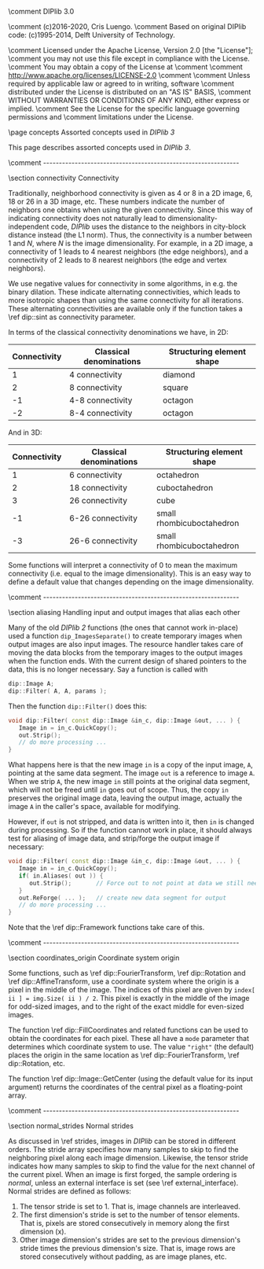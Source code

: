 \comment DIPlib 3.0

\comment (c)2016-2020, Cris Luengo.
\comment Based on original DIPlib code: (c)1995-2014, Delft University of Technology.

\comment Licensed under the Apache License, Version 2.0 [the "License"];
\comment you may not use this file except in compliance with the License.
\comment You may obtain a copy of the License at
\comment
\comment    http://www.apache.org/licenses/LICENSE-2.0
\comment
\comment Unless required by applicable law or agreed to in writing, software
\comment distributed under the License is distributed on an "AS IS" BASIS,
\comment WITHOUT WARRANTIES OR CONDITIONS OF ANY KIND, either express or implied.
\comment See the License for the specific language governing permissions and
\comment limitations under the License.


\page concepts Assorted concepts used in *DIPlib 3*

This page describes assorted concepts used in *DIPlib 3*.


\comment --------------------------------------------------------------

\section connectivity Connectivity

Traditionally, neighborhood connectivity is given as 4 or 8 in a 2D image, 6, 18 or 26
in a 3D image, etc. These numbers indicate the number of neighbors one obtains when
using the given connectivity. Since this way of indicating connectivity does not naturally
lead to dimensionality-independent code, *DIPlib* uses the distance to the neighbors in
city-block distance instead (the L1 norm). Thus, the connectivity is a number between
1 and *N*, where *N* is the image dimensionality. For example, in a 2D image,
a connectivity of 1 leads to 4 nearest neighbors (the edge neighbors), and a connectivity
of 2 leads to 8 nearest neighbors (the edge and vertex neighbors).

We use negative values for connectivity in some algorithms, in e.g. the binary dilation.
These indicate alternating connectivities, which leads to more isotropic shapes than
using the same connectivity for all iterations. These alternating connectivities are
available only if the function takes a \ref dip::sint as connectivity parameter.

In terms of the classical connectivity denominations we have, in 2D:

Connectivity | Classical denominations | Structuring element shape
------------ | ----------------------- | -------------------------
1            | 4 connectivity          | diamond
2            | 8 connectivity          | square
-1           | 4-8 connectivity        | octagon
-2           | 8-4 connectivity        | octagon

And in 3D:

Connectivity | Classical denominations | Structuring element shape
------------ | ----------------------- | -------------------------
1            | 6 connectivity          | octahedron
2            | 18 connectivity         | cuboctahedron
3            | 26 connectivity         | cube
-1           | 6-26 connectivity       | small rhombicuboctahedron
-3           | 26-6 connectivity       | small rhombicuboctahedron

Some functions will interpret a connectivity of 0 to mean the maximum connectivity
(i.e. equal to the image dimensionality). This is an easy way to define a default
value that changes depending on the image dimensionality.


\comment --------------------------------------------------------------

\section aliasing Handling input and output images that alias each other

Many of the old *DIPlib 2* functions (the ones that cannot work
in-place) used a function `dip_ImagesSeparate()` to create temporary images
when output images are also input images. The resource handler takes
care of moving the data blocks from the temporary images to the output
images when the function ends. With the current design of shared pointers
to the data, this is no longer necessary. Say a function is called with

```cpp
dip::Image A;
dip::Filter( A, A, params );
```

Then the function `dip::Filter()` does this:

```cpp
void dip::Filter( const dip::Image &in_c, dip::Image &out, ... ) {
   Image in = in_c.QuickCopy();
   out.Strip();
   // do more processing ...
}
```

What happens here is that the new image `in` is a copy of the input image, `A`,
pointing at the same data segment. The image `out` is a reference to image `A`.
When we strip `A`, the new image `in` still points at the original data segment,
which will not be freed until `in` goes out of scope. Thus, the copy `in`
preserves the original image data, leaving the output image, actually the
image `A` in the caller's space, available for modifying.

However, if `out` is not stripped, and data is written into it, then `in` is
changed during processing. So if the function cannot work in place, it should
always test for aliasing of image data, and strip/forge the output image if
necessary:

```cpp
void dip::Filter( const dip::Image &in_c, dip::Image &out, ... ) {
   Image in = in_c.QuickCopy();
   if( in.Aliases( out )) {
      out.Strip();       // Force out to not point at data we still need
   }
   out.ReForge( ... );   // create new data segment for output
   // do more processing ...
}
```

Note that the \ref dip::Framework functions take care of this.


\comment --------------------------------------------------------------

\section coordinates_origin Coordinate system origin

Some functions, such as \ref dip::FourierTransform, \ref dip::Rotation and
\ref dip::AffineTransform, use a coordinate system where the origin is a pixel
in the middle of the image. The indices of this pixel are given by
`index[ ii ] = img.Size( ii ) / 2`. This pixel is exactly in the middle of the
image for odd-sized images, and to the right of the exact middle for
even-sized images.

The function \ref dip::FillCoordinates and related functions can be used to
obtain the coordinates for each pixel. These all have a `mode` parameter
that determines which coordinate system to use. The value `"right"` (the
default) places the origin in the same location as \ref dip::FourierTransform,
\ref dip::Rotation, etc.

The function \ref dip::Image::GetCenter (using the default value for its input
argument) returns the coordinates of the central pixel as a floating-point array.


\comment --------------------------------------------------------------

\section normal_strides Normal strides

As discussed in \ref strides, images in *DIPlib* can be stored in different orders.
The stride array specifies how many samples to skip to find the neighboring pixel
along each image dimension. Likewise, the tensor stride indicates how many samples
to skip to find the value for the next channel of the current pixel. When an image
is first forged, the sample ordering is *normal*, unless an external interface
is set (see \ref external_interface). Normal strides are defined as follows:

1. The tensor stride is set to 1. That is, image channels are interleaved.
2. The first dimension's stride is set to the number of tensor elements. That is,
   pixels are stored consecutively in memory along the first dimension (x).
3. Other image dimension's strides are set to the previous dimension's
   stride times the previous dimension's size. That is, image rows are stored
   consecutively without padding, as are image planes, etc.
